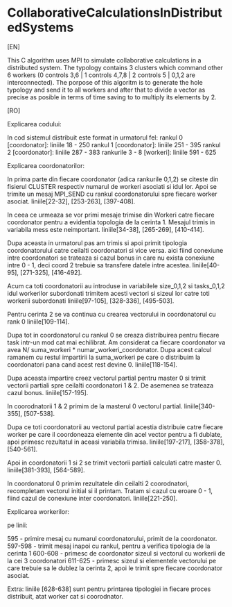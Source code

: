 # CollaborativeCalculationsInDistributedSystems

[EN]

This C algorithm uses MPI to simulate collaborative calculations in a distributed system. The typology contains 3 clusters which command other 6 workers (0 controls 3,6 | 1 controls 4,7,8 | 2 controls 5 | 0,1,2 are interconnected). The porpose of this algoritm is to generate the hole typology and send it to all workers and after that to divide a vector as precise as posible in terms of time saving to to multiply its elements by 2.

[RO]

Explicarea codului:

In cod sistemul distribuit este format in urmatorul fel:
rankul 0 [coordonator]: liniile 18 - 250
rankul 1 [coordonator]: liniile 251 - 395
rankul 2 [coordonator]: liniile 287 - 383
rankurile 3 - 8 [workeri]: liniile 591 - 625

Explicarea coordonatorilor:

In prima parte din fiecare coordonator (adica rankurile 0,1,2) se citeste 
din fisierul CLUSTER respectiv numarul de workeri asociati si idul lor. Apoi
se trimite un mesaj MPI_SEND cu rankul coordonatorului spre fiecare worker asociat.
liniile[22-32], [253-263], [397-408].

In ceea ce urmeaza se vor primi mesaje trimise din Workeri catre fiecare coordonator
pentru a evidentia topologia de la cerinta 1. Mesajul trimis in variabila mess este
neimportant.
liniile[34-38], [265-269], [410-414].

Dupa aceasta in urmatorul pas am trimis si apoi primit tipologia coordonatorului 
catre ceilalti coordonatori si vice versa. aici fiind conexiune intre coordonatori se trateaza si cazul 
bonus in care nu exista conexiune intre 0 - 1, deci coord 2 trebuie sa transfere datele intre acestea.
liniile[40-95], [271-325], [416-492].

Acum ca toti coordonatorii au introduse in variabilele size_0,1,2 si tasks_0,1,2
idul workerilor subordonati trimitem acesti vectori si sizeul lor catre toti workerii subordonati
liniile[97-105], [328-336], [495-503].

Pentru cerinta 2 se va continua cu crearea vectorului in coordonatorul cu rank 0 
liniile[109-114].

Dupa tot in coordonatorul cu rankul 0 se creaza distribuirea pentru fiecare task intr-un mod cat mai
echilibrat. Am considerat ca fiecare coordonator va avea N/ suma_workeri * numar_workeri_coordonator.
Dupa acest calcul ramanem cu restul impartirii la suma_workeri pe care o distribuim la coordonatori
pana cand acest rest devine 0.
liniile[118-154].

Dupa aceasta impartire creez vectorul partial pentru master 0 si trimit vectorii partiali spre ceilalti
coordonatori 1 & 2. De asemenea se trateaza cazul bonus.
liniile[157-195].

In coorodnatorii 1 & 2 primim de la masterul 0 vectorul partial.
liniile[340-355], [507-538].

Dupa ce toti coordonatorii au vectorul partial acestia distribuie catre fiecare worker pe care il coordoneaza
elemente din acel vector pentru a fi dublate, apoi primesc rezultatul in aceasi variabila trimisa.
liniile[197-217], [358-378], [540-561]. 

Apoi in coordonatorii 1 si 2 se trimit vectorii partiali calculati catre master 0.
liniile[381-393], [564-589].

In coordonatorul 0 primim rezultatele din ceilalti 2 coorodnatori, recompletam vectorul initial si il printam.
Tratam si cazul cu eroare 0 - 1, fiind cazul de conexiune inter coordonatori.
liniile[221-250].

Explicarea workerilor:

pe linii:

595 - primire mesaj cu numarul coordonatorului, primit de la coordonator.
597-598 - trimit mesaj inapoi cu rankul, pentru a verifica tipologia de la cerinta 1
600-608 - primesc de coordonator sizeul si vectorul cu workerii de la cei 3 coordonatori
611-625 - primesc sizeul si elementele vectorului pe care trebuie sa le dublez la cerinta 2,
apoi le trimit spre fiecare coordonator asociat.

Extra:
liniile [628-638] sunt pentru printarea tipologiei in fiecare proces distribuit,
atat worker cat si coorodnator.
